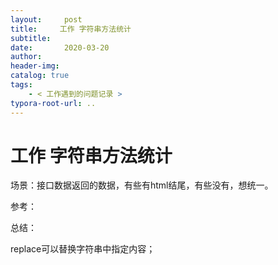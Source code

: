 ```yaml
---
layout:     post
title:     工作 字符串方法统计
subtitle:  
date:       2020-03-20
author:     
header-img: 
catalog: true
tags:
    - < 工作遇到的问题记录 >
typora-root-url: ..
---
```



# 工作 字符串方法统计

场景：接口数据返回的数据，有些有html结尾，有些没有，想统一。

参考：

总结：

replace可以替换字符串中指定内容；

